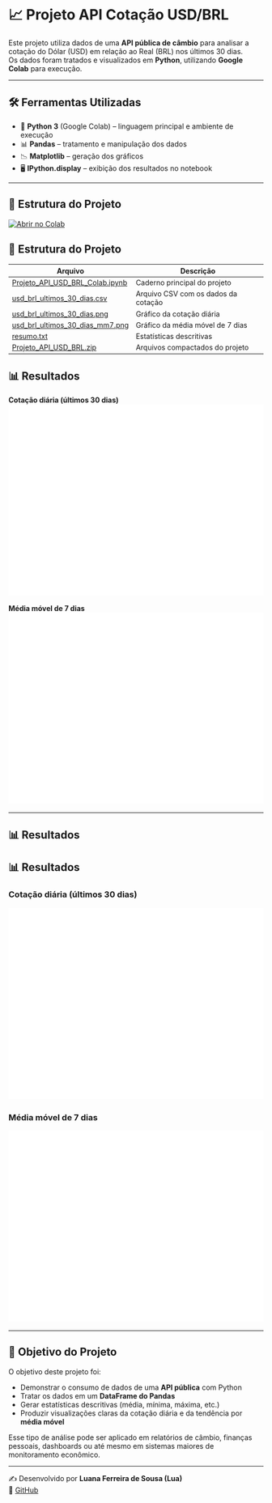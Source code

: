 # 📈 Projeto API Cotação USD/BRL

Este projeto utiliza dados de uma **API pública de câmbio** para analisar a cotação do Dólar (USD) em relação ao Real (BRL) nos últimos 30 dias.  
Os dados foram tratados e visualizados em **Python**, utilizando **Google Colab** para execução.

---

## 🛠️ Ferramentas Utilizadas

- 🐍 **Python 3** (Google Colab) – linguagem principal e ambiente de execução  
- 📊 **Pandas** – tratamento e manipulação dos dados  
- 📉 **Matplotlib** – geração dos gráficos  
- 🖥️ **IPython.display** – exibição dos resultados no notebook  

---

## 📂 Estrutura do Projeto

[![Abrir no Colab](https://colab.research.google.com/assets/colab-badge.svg)](https://colab.research.google.com/github/lua008ferreira/python-api-cotacao/blob/main/Projeto_API_USD_BRL_Colab.ipynb)

## 📂 Estrutura do Projeto
| Arquivo | Descrição |
|---|---|
| [Projeto_API_USD_BRL_Colab.ipynb](Projeto_API_USD_BRL_Colab.ipynb) | Caderno principal do projeto |
| [usd_brl_ultimos_30_dias.csv](usd_brl_ultimos_30_dias.csv) | Arquivo CSV com os dados da cotação |
| [usd_brl_ultimos_30_dias.png](usd_brl_ultimos_30_dias.png) | Gráfico da cotação diária |
| [usd_brl_ultimos_30_dias_mm7.png](usd_brl_ultimos_30_dias_mm7.png) | Gráfico da média móvel de 7 dias |
| [resumo.txt](resumo.txt) | Estatísticas descritivas |
| [Projeto_API_USD_BRL.zip](Projeto_API_USD_BRL.zip?raw=1) | Arquivos compactados do projeto |

## 📊 Resultados
**Cotação diária (últimos 30 dias)**  
![Gráfico Cotação](https://raw.githubusercontent.com/lua008ferreira/python-api-cotacao/main/usd_brl_ultimos_30_dias.png)

**Média móvel de 7 dias**  
![Gráfico MM7](https://raw.githubusercontent.com/lua008ferreira/python-api-cotacao/main/usd_brl_ultimos_30_dias_mm7.png)


---

## 📊 Resultados
## 📊 Resultados

### Cotação diária (últimos 30 dias)
![Cotação diária](usd_brl_ultimos_30_dias.png)

### Média móvel de 7 dias
![Média móvel](usd_brl_ultimos_30_dias_mm7.png)


---

## 🎯 Objetivo do Projeto

O objetivo deste projeto foi:  
- Demonstrar o consumo de dados de uma **API pública** com Python  
- Tratar os dados em um **DataFrame do Pandas**  
- Gerar estatísticas descritivas (média, mínima, máxima, etc.)  
- Produzir visualizações claras da cotação diária e da tendência por **média móvel**  

Esse tipo de análise pode ser aplicado em relatórios de câmbio, finanças pessoais, dashboards ou até mesmo em sistemas maiores de monitoramento econômico.

---

✍️ Desenvolvido por **Luana Ferreira de Sousa (Lua)**  
🔗 [GitHub](https://github.com/lua008ferreira)

